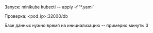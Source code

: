 Запуск: minikube kubectl -- apply -f '*.yaml'

Проверка: <pod_ip>:32000/db

Базе данных нужно время на инициализацию -- примерно минуты 3
